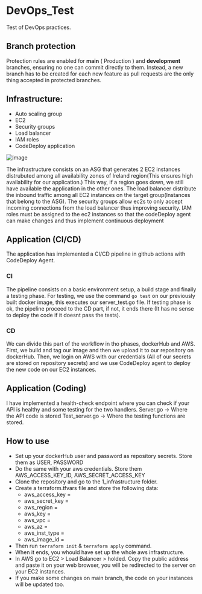 # DevOps_Test
Test of DevOps practices.

## Branch protection
Protection rules are enabled for <b>main</b> ( Production ) and <b>development</b> branches, ensuring no one can commit directly to them. Instead, a new branch has to be created for each new feature as pull requests are the only thing accepted in protected branches.


## Infrastructure:
- Auto scaling group
- EC2
- Security groups
- Load balancer
- IAM roles
- CodeDeploy application

![image](https://user-images.githubusercontent.com/36536477/135106749-86c383ac-cb11-445c-ad64-d33949257602.png)

The infrastructure consists on an ASG that generates 2 EC2 instances distrubuted among all availability zones of Ireland region(This ensures high availability for our application.)
This way, if a region goes down, we still have available the application in the other ones.
The load balancer distribute the inbound traffic among all EC2 instances on the target group(Instances that belong to the ASG).
The security groups allow ec2s to only accept incoming connections from the load balancer thus improving security.
IAM roles must be assigned to the ec2 instances so that the codeDeploy agent can make changes and thus implement continuous deployment


## Application (CI/CD)
The application has implemented a CI/CD pipeline in github actions with CodeDeploy Agent.
### CI
The pipeline consists on a basic environment setup, a build stage and finally a testing phase.
For testing, we use the command `go test` on our previously built docker image, this executes our server_test.go file.
If testing phase is ok, the pipeline proceed to the CD part, if not, it ends there (It has no sense to deploy the code if it doesnt pass the tests).
### CD
We can divide this part of the workflow in tho phases, dockerHub and AWS.
First, we build and tag our image and then we upload it to our repository on dockerHub. Then, we login on AWS with our credentials (All of our secrets are stored on repository secrets) and we use CodeDeploy agent to deploy the new code on our EC2 instances.

## Application (Coding)
I have implemented a health-check endpoint where you can check if your API is healthy and some testing for the two handlers.
Server.go -> Where the API code is stored
Test_server.go -> Where the testing functions are stored.

## How to use
- Set up your dockerHub user and password as repository secrets. Store them as USER, PASSWORD
- Do the same with your aws credentials. Store them AWS_ACCESS_KEY_ID, AWS_SECRET_ACCESS_KEY
- Clone the repository and go to the 1_infrastructure folder.
- Create a terraform.tfvars file and store the following data:
    * aws_access_key =
    * aws_secret_key =
    * aws_region     =
    * aws_key        =
    * aws_vpc        =
    * aws_az         =
    * aws_inst_type  =
    * aws_image_id   =
- Then run `terraform init` & `terraform apply` command.
- When it ends, you whould have set up the whole aws infrastructure.
- In AWS go to EC2 > Load Balancer > holded. Copy the public address and paste it on your web browser, you will be redirected to the server on your EC2 instances.
- If you make some changes on main branch, the code on your instances will be updated too.
